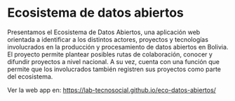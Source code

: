 # Ecosistema de datos abiertos

Presentamos el Ecosistema de Datos Abiertos, una aplicación web orientada a identificar a los distintos actores, proyectos y tecnologías involucrados en la producción y procesamiento de datos abiertos en Bolivia. El proyecto permite plantear posibles rutas de colaboración, conocer y difundir proyectos a nivel nacional. A su vez, cuenta con una función que permite que los involucrados también registren sus proyectos como parte del ecosistema.

Ver la web app en: https://lab-tecnosocial.github.io/eco-datos-abiertos/

